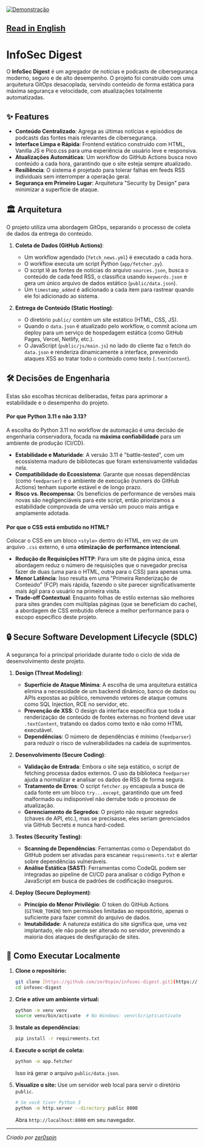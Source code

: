 [![Demonstração](https://img.shields.io/badge/Demonstração-Online-brightgreen?style=for-the-badge&logo=vercel)](https://infosec-digest.vercel.app)

## [Read in English](README.md)

# InfoSec Digest

O **InfoSec Digest** é um agregador de notícias e podcasts de cibersegurança moderno, seguro e de alto desempenho. O projeto foi construído com uma arquitetura GitOps desacoplada, servindo conteúdo de forma estática para máxima segurança e velocidade, com atualizações totalmente automatizadas.

## ✨ Features

- **Conteúdo Centralizado**: Agrega as últimas notícias e episódios de podcasts das fontes mais relevantes de cibersegurança.
- **Interface Limpa e Rápida**: Frontend estático construído com HTML, Vanilla JS e Pico.css para uma experiência de usuário leve e responsiva.
- **Atualizações Automáticas**: Um workflow do GitHub Actions busca novo conteúdo a cada hora, garantindo que o site esteja sempre atualizado.
- **Resiliência**: O sistema é projetado para tolerar falhas em feeds RSS individuais sem interromper a operação geral.
- **Segurança em Primeiro Lugar**: Arquitetura "Security by Design" para minimizar a superfície de ataque.

## 🏛️ Arquitetura

O projeto utiliza uma abordagem GitOps, separando o processo de coleta de dados da entrega do conteúdo.

1.  **Coleta de Dados (GitHub Actions)**:
    - Um workflow agendado (`fetch_news.yml`) é executado a cada hora.
    - O workflow executa um script Python (`app/fetcher.py`).
    - O script lê as fontes de notícias do arquivo `sources.json`, busca o conteúdo de cada feed RSS, o classifica usando `keywords.json` e gera um único arquivo de dados estático (`public/data.json`).
    - Um `timestamp_added` é adicionado a cada item para rastrear quando ele foi adicionado ao sistema.

2.  **Entrega de Conteúdo (Static Hosting)**:
    - O diretório `public/` contém um site estático (HTML, CSS, JS).
    - Quando o `data.json` é atualizado pelo workflow, o commit aciona um deploy para um serviço de hospedagem estática (como GitHub Pages, Vercel, Netlify, etc.).
    - O JavaScript (`public/js/main.js`) no lado do cliente faz o fetch do `data.json` e renderiza dinamicamente a interface, prevenindo ataques XSS ao tratar todo o conteúdo como texto (`.textContent`).

## 🛠️ Decisões de Engenharia

Estas são escolhas técnicas deliberadas, feitas para aprimorar a estabilidade e o desempenho do projeto.

#### Por que Python 3.11 e não 3.13?

A escolha do Python 3.11 no workflow de automação é uma decisão de engenharia conservadora, focada na **máxima confiabilidade** para um ambiente de produção (CI/CD).
* **Estabilidade e Maturidade**: A versão 3.11 é "battle-tested", com um ecossistema maduro de bibliotecas que foram extensivamente validadas nela.
* **Compatibilidade do Ecossistema**: Garante que nossas dependências (como `feedparser`) e o ambiente de execução (runners do GitHub Actions) tenham suporte estável e de longo prazo.
* **Risco vs. Recompensa**: Os benefícios de performance de versões mais novas são negligenciáveis para este script, então priorizamos a estabilidade comprovada de uma versão um pouco mais antiga e amplamente adotada.

#### Por que o CSS está embutido no HTML?

Colocar o CSS em um bloco `<style>` dentro do HTML, em vez de um arquivo `.css` externo, é uma **otimização de performance intencional**.
* **Redução de Requisições HTTP**: Para um site de página única, essa abordagem reduz o número de requisições que o navegador precisa fazer de duas (uma para o HTML, outra para o CSS) para apenas uma.
* **Menor Latência**: Isso resulta em uma "Primeira Renderização de Conteúdo" (FCP) mais rápida, fazendo o site parecer significativamente mais ágil para o usuário na primeira visita.
* **Trade-off Contextual**: Enquanto folhas de estilo externas são melhores para sites grandes com múltiplas páginas (que se beneficiam do cache), a abordagem de CSS embutido oferece a melhor performance para o escopo específico deste projeto.

## 🔒 Secure Software Development Lifecycle (SDLC)

A segurança foi a principal prioridade durante todo o ciclo de vida de desenvolvimento deste projeto.

1.  **Design (Threat Modeling)**:
    - **Superfície de Ataque Mínima**: A escolha de uma arquitetura estática elimina a necessidade de um backend dinâmico, banco de dados ou APIs expostas ao público, removendo vetores de ataque comuns como SQL Injection, RCE no servidor, etc.
    - **Prevenção de XSS**: O design da interface especifica que toda a renderização de conteúdo de fontes externas no frontend deve usar `.textContent`, tratando os dados como texto e não como HTML executável.
    - **Dependências**: O número de dependências é mínimo (`feedparser`) para reduzir o risco de vulnerabilidades na cadeia de suprimentos.

2.  **Desenvolvimento (Secure Coding)**:
    - **Validação de Entrada**: Embora o site seja estático, o script de fetching processa dados externos. O uso da biblioteca `feedparser` ajuda a normalizar e analisar os dados de RSS de forma segura.
    - **Tratamento de Erros**: O script `fetcher.py` encapsula a busca de cada fonte em um bloco `try...except`, garantindo que um feed malformado ou indisponível não derrube todo o processo de atualização.
    - **Gerenciamento de Segredos**: O projeto não requer segredos (chaves de API, etc.), mas se precisasse, eles seriam gerenciados via GitHub Secrets e nunca hard-coded.

3.  **Testes (Security Testing)**:
    - **Scanning de Dependências**: Ferramentas como o Dependabot do GitHub podem ser ativadas para escanear `requirements.txt` e alertar sobre dependências vulneráveis.
    - **Análise Estática (SAST)**: Ferramentas como CodeQL podem ser integradas ao pipeline de CI/CD para analisar o código Python e JavaScript em busca de padrões de codificação inseguros.

4.  **Deploy (Secure Deployment)**:
    - **Princípio do Menor Privilégio**: O token do GitHub Actions (`GITHUB_TOKEN`) tem permissões limitadas ao repositório, apenas o suficiente para fazer commit do arquivo de dados.
    - **Imutabilidade**: A natureza estática do site significa que, uma vez implantado, ele não pode ser alterado no servidor, prevenindo a maioria dos ataques de desfiguração de sites.

## 🚀 Como Executar Localmente

1.  **Clone o repositório:**
    ```bash
    git clone [https://github.com/zer0spin/infosec-digest.git](https://github.com/zer0spin/infosec-digest.git)
    cd infosec-digest
    ```

2.  **Crie e ative um ambiente virtual:**
    ```bash
    python -m venv venv
    source venv/bin/activate  # No Windows: venv\Scripts\activate
    ```

3.  **Instale as dependências:**
    ```bash
    pip install -r requirements.txt
    ```

4.  **Execute o script de coleta:**
    ```bash
    python -m app.fetcher
    ```
    Isso irá gerar o arquivo `public/data.json`.

5.  **Visualize o site:**
    Use um servidor web local para servir o diretório `public`.
    ```bash
    # Se você tiver Python 3
    python -m http.server --directory public 8000
    ```
    Abra `http://localhost:8000` em seu navegador.

---
*Criado por [zer0spin](https://github.com/zer0spin)*